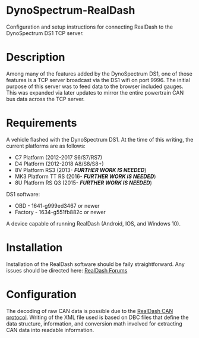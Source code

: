 # DynoSpectrum-RealDash
Configuration and setup instructions for connecting RealDash to the DynoSpectrum DS1 TCP server.

# Description
Among many of the features added by the DynoSpectrum DS1, one of those features is a TCP server broadcast via the DS1 wifi on port 9996. The initial purpose of this server was to feed data to the browser included gauges. This was expanded via later updates to mirror the entire powertrain CAN bus data across the TCP server.

# Requirements
A vehicle flashed with the DynoSpectrum DS1. At the time of this writing, the current platforms are as follows:
- C7 Platform (2012-2017 S6/S7/RS7)
- D4 Platform (2012-2018 A8/S8/S8+)
- 8V Platform RS3 (2013- ***FURTHER WORK IS NEEDED***)
- MK3 Platform TT RS (2016- ***FURTHER WORK IS NEEDED***)
- 8U Platform RS Q3 (2015- ***FURTHER WORK IS NEEDED***)

DS1 software:
- OBD - 1641-g999ed3467 or newer
- Factory - 1634-g551fb882c or newer

A device capable of running RealDash (Android, IOS, and Windows 10).

# Installation
Installation of the RealDash software should be faily straightforward. Any issues should be directed here: [RealDash Forums](https://www.realdash.net/forum/)

# Configuration
The decoding of raw CAN data is possible due to the [RealDash CAN protocol](https://github.com/janimm/RealDash-extras/blob/master/RealDash-CAN/realdash-can-protocol.md). Writing of the XML file used is based on DBC files that define the data structure, information, and conversion math involved for extracting CAN data into readable information.
